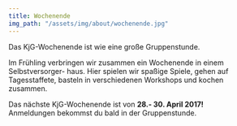 ```yaml
---
title: Wochenende
img_path: "/assets/img/about/wochenende.jpg"
---
```

Das KjG-Wochenende ist wie eine große Gruppenstunde.


Im Frühling verbringen wir zusammen ein Wochenende in einem Selbstversorger- haus.
Hier spielen wir spaßige Spiele, gehen auf Tagesstaffete, basteln in verschiedenen Workshops und kochen zusammen. 

Das nächste KjG-Wochenende ist von **28.- 30. April 2017!**    
Anmeldungen bekommst du bald in der Gruppenstunde.
